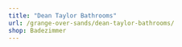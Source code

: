 ```yaml
---
title: "Dean Taylor Bathrooms"
url: /grange-over-sands/dean-taylor-bathrooms/
shop: Badezimmer
---
```

